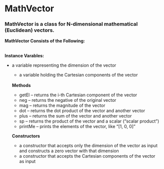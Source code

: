 # MathVector 

<h3>MathVector is a class for N-dimensional mathematical (Euclidean) vectors.</h3> 

<strong>MathVector Consists of the Following:</strong><br><br> 

<strong>Instance Varables:</strong> 
<ul><li>a variable representing the dimension of the vector</li> 
<ul><li>a variable holding the Cartesian components of the vector</li></ul>
<br> 
<strong>Methods</strong>

<ul><li>getEl – returns the i-th Cartesian component of the vector</li> 
<li>neg – returns the negative of the original vector</li> 
<li>mag – returns the magnitude of the vector</li> 
<li>dot – returns the dot product of the vector and another vector</li> 
<li>plus – returns the sum of the vector and another vector</li> 
<li>sp – returns the product of the vector and a scalar (“scalar product”)</li> 
<li>printMe – prints the elements of the vector, like “[1, 0, 0]”</li></ul>

<strong>Constructors</strong>
<ul><li>a constructor that accepts only the dimension of the vector as input and constructs a zero vector with that dimension</li> 
<li>a constructor that accepts the Cartesian components of the vector as input</li><ul> 